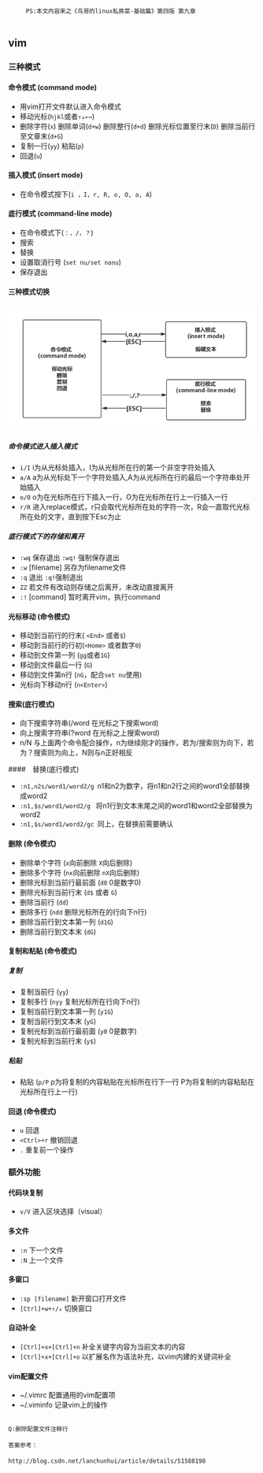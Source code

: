 ```

	 PS:本文内容来之《鸟哥的linux私房菜-基础篇》第四版 第九章


```

## vim
### 三种模式

####    命令模式 (command mode)
- 用vim打开文件默认进入命令模式
- 移动光标(`hjkl`或者`↑↓←→`)
- 删除字符(`x`) 删除单词(`d+w`) 删除整行(`d+d`) 删除光标位置至行末(`D`) 删除当前行至文章末(`d+G`)
- 复制一行(`yy`) 粘贴(`p`)
- 回退(`u`)

####   插入模式 (insert mode)
- 在命令模式按下(`i ，I，r, R, o, O, a, A`)

####  底行模式 (command-line mode)
- 在命令模式下(`：，/，？`)
- 搜索
- 替换
- 设置取消行号 (`set nu/set nonu`)
- 保存退出

#### 三种模式切换

![vimPatternSwitch](../pic/vimPatternSwitch.png)

##### 命令模式进入插入模式
- `i/I` i为从光标处插入，I为从光标所在行的第一个非空字符处插入
- `a/A` a为从光标处下一个字符处插入,A为从光标所在行的最后一个字符串处开始插入
- `o/O` o为在光标所在行下插入一行，O为在光标所在行上一行插入一行
- `r/R` 进入replace模式，r只会取代光标所在处的字符一次，R会一直取代光标所在处的文字，直到按下Esc为止

##### 底行模式下的存储和离开
- `:wq` 保存退出  `:wq!` 强制保存退出
- `:w` [filename] 另存为filename文件
- `:q` 退出  `:q!`强制退出
- `ZZ` 若文件有改动则存储之后离开，未改动直接离开
- `:!` [command] 暂时离开vim，执行command

#### 光标移动 (命令模式)
 - 移动到当前行的行末( `<End>` 或者`$`)
 - 移动到当前行的行初(`<Home>` 或者数字`0`)
 - 移动到文件第一列 (`gg`或者`1G`)
 - 移动到文件最后一行 (`G`)
 - 移动到文件第n行 (`nG`，配合`set nu`使用)
 - 光标向下移动n行 (`n<Enter>`)


#### 搜索(底行模式)
 - 向下搜索字符串(/word 在光标之下搜索word)
 - 向上搜索字符串(?word 在光标之上搜索word)
 - n/N 与上面两个命令配合操作，n为继续刚才的操作，若为/搜索则为向下，若为？搜索则为向上，N则与n正好相反

####　替换(底行模式)
 - `:n1,n2s/word1/word2/g `n1和n2为数字，将n1和n2行之间的word1全部替换成word2
 - `:n1,$s/word1/word2/g ` 将n1行到文本末尾之间的word1和word2全部替换为word2
 - `:n1,$s/word1/word2/gc `同上，在替换前需要确认

#### 删除 (命令模式)
 - 删除单个字符 (`x`向前删除 `X`向后删除)
 - 删除多个字符 (`nx`向前删除 `nX`向后删除)
 - 删除光标到当前行最前面 (`d0` 0是数字0)
 - 删除光标到当前行末 (`d$` 或者 `G`)
 - 删除当前行   (`dd`)
 - 删除多行     (`ndd` 删除光标所在的行向下n行)
 - 删除当前行到文本第一列 (`d1G`)
 - 删除当前行到文本末 (`dG`)

#### 复制和粘贴 (命令模式)

##### 复制
 - 复制当前行 (`yy`)
 - 复制多行 (`nyy` 复制光标所在行向下n行)
 - 复制当前行到文本第一列 (`y1G`)
 - 复制当前行到文本末 (`yG`)
 - 复制光标到当前行最前面 (`y0` 0是数字)
 - 复制光标到当前行末 (`y$`)

##### 粘贴
 - 粘贴 (`p/P` p为将复制的内容粘贴在光标所在行下一行 P为将复制的内容粘贴在光标所在行上一行)

#### 回退 (命令模式)
 - `u` 回退
 - `<Ctrl>+r` 撤销回退
 - `.` 重复前一个操作

### 额外功能

#### 代码块复制

 - `v/V` 进入区块选择（visual）

#### 多文件
 - `:n` 下一个文件
 - `:N` 上一个文件

#### 多窗口
 - `:sp [filename]` 新开窗口打开文件
 - `[Ctrl]+w+↑/↓` 切换窗口

#### 自动补全
 - `[Ctrl]+x+[Ctrl]+n` 补全关键字内容为当前文本的内容
 - `[Ctrl]+x+[Ctrl]+o` 以扩展名作为语法补充，以vim内建的关键词补全

#### vim配置文件
 - ~/.vimrc  配置通用的vim配置项
 - ~/.viminfo  记录vim上的操作

```

Q:删除配置文件注释行

答案参考：

http://blog.csdn.net/lanchunhui/article/details/51588198
```

